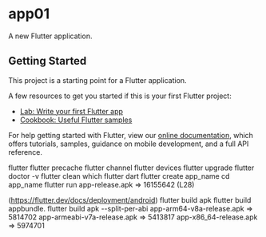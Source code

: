 # app01

A new Flutter application.

## Getting Started

This project is a starting point for a Flutter application.

A few resources to get you started if this is your first Flutter project:

- [Lab: Write your first Flutter app](https://flutter.dev/docs/get-started/codelab)
- [Cookbook: Useful Flutter samples](https://flutter.dev/docs/cookbook)

For help getting started with Flutter, view our
[online documentation](https://flutter.dev/docs), which offers tutorials,
samples, guidance on mobile development, and a full API reference.

flutter
flutter precache
flutter channel
flutter devices
flutter upgrade
flutter doctor -v
flutter clean
which flutter dart
flutter create app_name
cd app_name
flutter run
  app-release.apk => 16155642 (L28)

(https://flutter.dev/docs/deployment/android)
flutter build apk
flutter build appbundle.
flutter build apk --split-per-abi
  app-arm64-v8a-release.apk   => 5814702
  app-armeabi-v7a-release.apk => 5413817
  app-x86_64-release.apk      => 5974701
